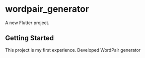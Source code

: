 # wordpair_generator

A new Flutter project.

## Getting Started

This project is my first experience.
Developed WordPair generator
